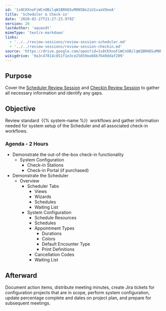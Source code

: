 ```yaml
---
id: '1s0CKXnoFiWCnOBilqW1BRHQSuM0N5Be2iU1vaaVOeeA'
title: 'Scheduler & Check-in'
date: '2020-02-27T21:27:23.979Z'
version: 26
lastAuthor: 'aquandt'
mimeType: 'text/x-markdown'
links:
  - '../../review-sessions/review-session-scheduler.md'
  - '../../review-sessions/review-session-checkin.md'
source: 'https://drive.google.com/open?id=1s0CKXnoFiWCnOBilqW1BRHQSuM0N5Be2iU1vaaVOeeA'
wikigdrive: '9a3c47814c851f1e3ce25659ea66b7640ddaf209'
---
```

## Purpose

Cover the [Scheduler Review Session](../../review-sessions/review-session-scheduler.md) and [Checkin Review Session](../../review-sessions/review-session-checkin.md) to gather all necessary information and identify any gaps.

## Objective

Review standard  {{% system-name %}}  workflows and gather information needed for system setup of the Scheduler and all associated check-in workflows.

### Agenda - 2 Hours

* Demonstrate the out-of-the-box check-in functionality
    * System Configuration
        * Check-in Stations
        * Check-in Portal (if purchased)
* Demonstrate the Scheduler
    * Overview
        * Scheduler Tabs
            * Views
            * Wizards
            * Schedules
            * Waiting List
        * System Configuration
            * Schedule Resources
            * Schedules
            * Appointment Types
                * Durations
                * Colors
                * Default Encounter Type
                * Print Definitions
            * Cancellation Codes
            * Waiting List

## Afterward

Document action items, distribute meeting minutes, create Jira tickets for configuration projects that are in scope, perform system configuration, update percentage complete and dates on project plan, and prepare for subsequent meetings.
